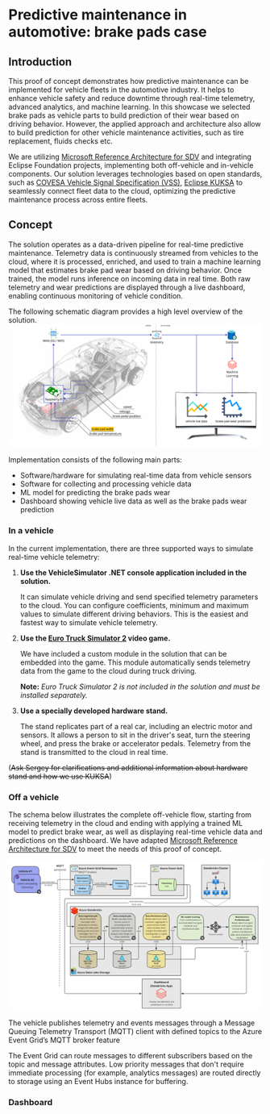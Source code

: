 # Predictive maintenance in automotive: brake pads case
## Introduction
This proof of concept demonstrates how predictive maintenance can be implemented for vehicle fleets in the automotive industry. It helps to enhance vehicle safety and reduce downtime through real-time telemetry, advanced analytics, and machine learning. In this showcase we selected brake pads as vehicle parts to build prediction of their wear based on driving behavior. However, the applied approach and architecture also allow to build prediction for other vehicle maintenance activities, such as tire replacement, fluids checks etc.

We are utilizing [Microsoft Reference Architecture for SDV](https://learn.microsoft.com/en-us/azure/event-grid/mqtt-automotive-connectivity-and-data-solution) and integrating Eclipse Foundation projects, implementing both off-vehicle and in-vehicle components. Our solution leverages technologies based on open standards, such as [COVESA Vehicle Signal Specification (VSS)](https://github.com/COVESA/vehicle_signal_specification), [Eclipse KUKSA](https://github.com/eclipse-kuksa) to seamlessly connect fleet data to the cloud, optimizing the predictive maintenance process across entire fleets.

## Concept
The solution operates as a data-driven pipeline for real-time predictive maintenance. Telemetry data is continuously streamed from vehicles to the cloud, where it is processed, enriched, and used to train a machine learning model that estimates brake pad wear based on driving behavior. Once trained, the model runs inference on incoming data in real time. Both raw telemetry and wear predictions are displayed through a live dashboard, enabling continuous monitoring of vehicle condition.

The following schematic diagram provides a high level overview of the solution.
![Solution schematic diagram](images/solution-schematic-diagram.png)

Implementation consists of the following main parts:
- Software/hardware for simulating real-time data from vehicle sensors
- Software for collecting and processing vehicle data
- ML model for predicting the brake pads wear
- Dashboard showing vehicle live data as well as the brake pads wear prediction

### In a vehicle
In the current implementation, there are three supported ways to simulate real-time vehicle telemetry:
1. **Use the VehicleSimulator .NET console application included in the solution.**
   
   It can simulate vehicle driving and send specified telemetry parameters to the cloud. You can configure coefficients, minimum and maximum values to simulate different driving behaviors. This is the easiest and fastest way to simulate vehicle telemetry.
   
2. **Use the [Euro Truck Simulator 2](https://eurotrucksimulator2.com/) video game.**
   
   We have included a custom module in the solution that can be embedded into the game. This module automatically sends telemetry data from the game to the cloud during truck driving.
   
   **Note:** *Euro Truck Simulator 2 is not included in the solution and must be installed separately.*
   
3. **Use a specially developed hardware stand.**
   
   The stand replicates part of a real car, including an electric motor and sensors. It allows a person to sit in the driver's seat, turn the steering wheel, and press the brake or accelerator pedals. Telemetry from the stand is transmitted to the cloud in real time.

(~~Ask Sergey for clarifications and additional information about hardware stand and how we use KUKSA~~)

### Off a vehicle
The schema below illustrates the complete off-vehicle flow, starting from receiving telemetry in the cloud and ending with applying a trained ML model to predict brake wear, as well as displaying real-time vehicle data and predictions on the dashboard. We have adapted [Microsoft Reference Architecture for SDV](https://learn.microsoft.com/en-us/azure/event-grid/mqtt-automotive-connectivity-and-data-solution) to meet the needs of this proof of concept.

![Solution schematic diagram](images/off-vehicle-architecture.png)

The vehicle publishes telemetry and events messages through a Message Queuing Telemetry Transport (MQTT) client with defined topics to the Azure Event Grid’s MQTT broker feature

The Event Grid can route messages to different subscribers based on the topic and message attributes.
Low priority messages that don't require immediate processing (for example, analytics messages) are routed directly to storage using an Event Hubs instance for buffering.

### Dashboard



